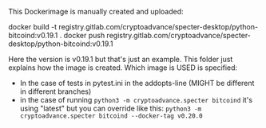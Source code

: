 This Dockerimage is manually created and uploaded:

docker build -t registry.gitlab.com/cryptoadvance/specter-desktop/python-bitcoind:v0.19.1 .
docker push registry.gitlab.com/cryptoadvance/specter-desktop/python-bitcoind:v0.19.1

Here the version is v0.19.1 but that's just an example. This folder just explains how the image is created. Which image is USED is specified:
* In the case of tests in pytest.ini in the addopts-line (MIGHT be different in different branches)
* in the case of running `python3 -m cryptoadvance.specter bitcoind` it's using "latest" but you can override like this: `python3 -m cryptoadvance.specter bitcoind --docker-tag v0.20.0`